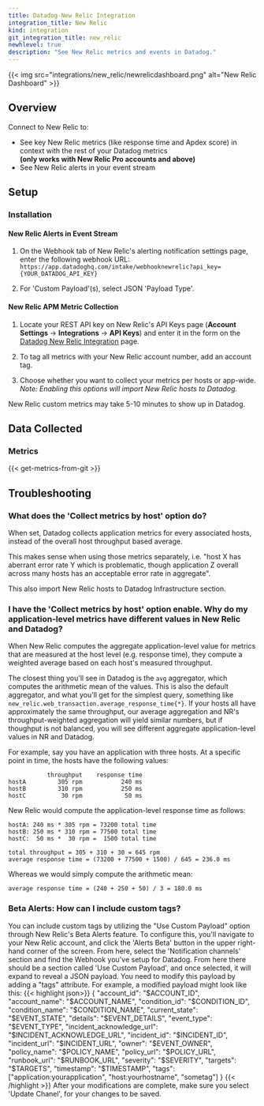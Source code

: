 ```yaml
---
title: Datadog-New Relic Integration
integration_title: New Relic
kind: integration
git_integration_title: new_relic
newhlevel: true
description: "See New Relic metrics and events in Datadog."
---
```


{{< img src="integrations/new_relic/newrelicdashboard.png" alt="New Relic Dashboard" >}}

## Overview

Connect to New Relic to:

* See key New Relic metrics (like response time and Apdex score) in context with the rest of your Datadog metrics<br> **(only works with New Relic Pro accounts and above)**
* See New Relic alerts in your event stream

## Setup
### Installation
#### New Relic Alerts in Event Stream

1.  On the Webhook tab of New Relic's alerting notification settings page, enter the following webhook URL:
`https://app.datadoghq.com/intake/webhooknewrelic?api_key={YOUR_DATADOG_API_KEY}`

2.  For 'Custom Payload'(s), select JSON 'Payload Type'.

#### New Relic APM Metric Collection

1.  Locate your REST API key on New Relic's API Keys page (**Account Settings** -> **Integrations** -> **API Keys**) and enter it in the form on the [Datadog New Relic Integration](https://app.datadoghq.com/account/settings#integrations/new_relic) page.

2.  To tag all metrics with your New Relic account number, add an account tag.

3.  Choose whether you want to collect your metrics per hosts or app-wide.
    *Note: Enabling this options will import New Relic hosts to Datadog.*

<div class="alert alert-warning">
New Relic custom metrics may take 5-10 minutes to show up in Datadog.
</div>

## Data Collected
### Metrics

{{< get-metrics-from-git >}}

## Troubleshooting

### What does the 'Collect metrics by host' option do?

When set, Datadog collects application metrics for every associated hosts,
instead of the overall host throughput based average.

This makes sense when using those metrics separately, i.e.
"host X has aberrant error rate Y which is problematic, though application Z overall
across many hosts has an acceptable error rate in aggregate".

This also import New Relic hosts to Datadog Infrastructure section.

### I have the 'Collect metrics by host' option enable. Why do my application-level metrics have different values in New Relic and Datadog?

When New Relic computes the aggregate application-level value for
metrics that are measured at the host level (e.g. response time), they
compute a weighted average based on each host's measured throughput.

The closest thing you'll see in Datadog is the `avg` aggregator, which
computes the arithmetic mean of the values. This is also the default
aggregator, and what you'll get for the simplest query, something like
`new_relic.web_transaction.average_response_time{*}`. If your hosts all
have approximately the same throughput, our average aggregation and NR's
throughput-weighted aggregation will yield similar numbers, but if
thoughput is not balanced, you will see different aggregate
application-level values in NR and Datadog.

For example, say you have an application with three hosts. At a
specific point in time, the hosts have the following values:

               throughput    response time
    hostA         305 rpm           240 ms
    hostB         310 rpm           250 ms
    hostC          30 rpm            50 ms

New Relic would compute the application-level response time as follows:

    hostA: 240 ms * 305 rpm = 73200 total time
    hostB: 250 ms * 310 rpm = 77500 total time
    hostC:  50 ms *  30 rpm =  1500 total time

    total throughput = 305 + 310 + 30 = 645 rpm
    average response time = (73200 + 77500 + 1500) / 645 = 236.0 ms

Whereas we would simply compute the arithmetic mean:

    average response time = (240 + 250 + 50) / 3 = 180.0 ms

### Beta Alerts: How can I include custom tags?

You can include custom tags by utilizing the "Use Custom Payload" option through New Relic's Beta Alerts feature. To configure this, you'll navigate to your New Relic account, and click the 'Alerts Beta' button in the upper right-hand corner of the screen. From here, select the 'Notification channels' section and find the Webhook you've setup for Datadog. From here there should be a section called 'Use Custom Payload', and once selected, it will expand to reveal a JSON payload. You need to modify this payload by adding a "tags" attribute. For example, a modified payload might look like this:
{{< highlight json>}}
{
  "account_id": "$ACCOUNT_ID",
  "account_name": "$ACCOUNT_NAME",
  "condition_id": "$CONDITION_ID",
  "condition_name": "$CONDITION_NAME",
  "current_state": "$EVENT_STATE",
  "details": "$EVENT_DETAILS",
  "event_type": "$EVENT_TYPE",
  "incident_acknowledge_url": "$INCIDENT_ACKNOWLEDGE_URL",
  "incident_id": "$INCIDENT_ID",
  "incident_url": "$INCIDENT_URL",
  "owner": "$EVENT_OWNER",
  "policy_name": "$POLICY_NAME",
  "policy_url": "$POLICY_URL",
  "runbook_url": "$RUNBOOK_URL",
  "severity": "$SEVERITY",
  "targets": "$TARGETS",
  "timestamp": "$TIMESTAMP",
  "tags": ["application:yourapplication", "host:yourhostname", "sometag"]
}
{{< /highlight >}}
After your modifications are complete, make sure you select 'Update Chanel', for your changes to be saved.
